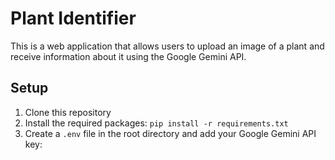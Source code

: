 # Plant Identifier

This is a web application that allows users to upload an image of a plant and receive information about it using the Google Gemini API.

## Setup

1. Clone this repository
2. Install the required packages: `pip install -r requirements.txt`
3. Create a `.env` file in the root directory and add your Google Gemini API key: